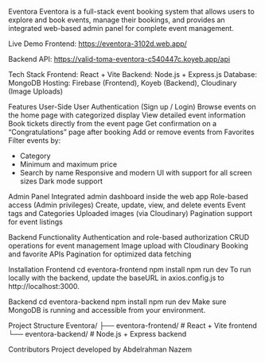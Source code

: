Eventora
Eventora is a full-stack event booking system that allows users to explore and book events, manage their bookings, and provides an integrated web-based admin panel for complete event management.

Live Demo
Frontend: https://eventora-3102d.web.app/

Backend API: https://valid-toma-eventora-c540447c.koyeb.app/api

Tech Stack
Frontend: React + Vite
Backend: Node.js + Express.js
Database: MongoDB
Hosting: Firebase (Frontend), Koyeb (Backend), Cloudinary (Image Uploads)

Features
User-Side
User Authentication (Sign up / Login)
Browse events on the home page with categorized display
View detailed event information
Book tickets directly from the event page
Get confirmation on a “Congratulations” page after booking
Add or remove events from Favorites
Filter events by:
- Category
- Minimum and maximum price
- Search by name
Responsive and modern UI with support for all screen sizes
Dark mode support

Admin Panel
Integrated admin dashboard inside the web app
Role-based access (Admin privileges)
Create, update, view, and delete events
Event tags and Categories
Uploaded images (via Cloudinary)
Pagination support for event listings

Backend Functionality
Authentication and role-based authorization
CRUD operations for event management
Image upload with Cloudinary
Booking and favorite APIs
Pagination for optimized data fetching

Installation
Frontend
cd eventora-frontend
npm install
npm run dev
To run locally with the backend, update the baseURL in axios.config.js to http://localhost:3000.

Backend
cd eventora-backend
npm install
npm run dev
Make sure MongoDB is running and accessible from your environment.

Project Structure
Eventora/
├── eventora-frontend/    # React + Vite frontend
└── eventora-backend/     # Node.js + Express backend

Contributors
Project developed by Abdelrahman Nazem
